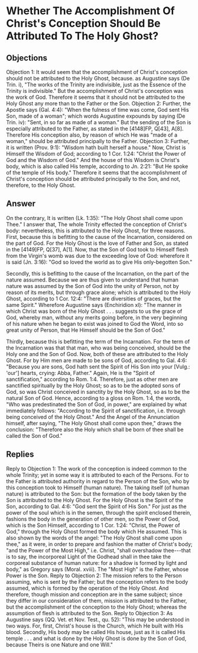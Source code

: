 # Whether The Accomplishment Of Christ's Conception Should Be Attributed To The Holy Ghost?
## Objections
Objection 1: It would seem that the accomplishment of Christ's conception should not be attributed to the Holy Ghost, because. as Augustine says (De Trin. i), "The works of the Trinity are indivisible, just as the Essence of the Trinity is indivisible." But the accomplishment of Christ's conception was the work of God. Therefore it seems that it should not be attributed to the Holy Ghost any more than to the Father or the Son.
Objection 2: Further, the Apostle says (Gal. 4:4): "When the fulness of time was come, God sent His Son, made of a woman"; which words Augustine expounds by saying (De Trin. iv): "Sent, in so far as made of a woman." But the sending of the Son is especially attributed to the Father, as stated in the [4148]FP, Q[43], A[8]. Therefore His conception also, by reason of which He was "made of a woman," should be attributed principally to the Father.
Objection 3: Further, it is written (Prov. 9:1): "Wisdom hath built herself a house." Now, Christ is Himself the Wisdom of God; according to 1 Cor. 1:24: "Christ the Power of God and the Wisdom of God." And the house of this Wisdom is Christ's body, which is also called His temple, according to Jn. 2:21: "But He spoke of the temple of His body." Therefore it seems that the accomplishment of Christ's conception should be attributed principally to the Son, and not, therefore, to the Holy Ghost.
## Answer
On the contrary, It is written (Lk. 1:35): "The Holy Ghost shall come upon Thee."
I answer that, The whole Trinity effected the conception of Christ's body: nevertheless, this is attributed to the Holy Ghost, for three reasons. First, because this is befitting to the cause of the Incarnation, considered on the part of God. For the Holy Ghost is the love of Father and Son, as stated in the [4149]FP, Q[37], A[1]. Now, that the Son of God took to Himself flesh from the Virgin's womb was due to the exceeding love of God: wherefore it is said (Jn. 3:16): "God so loved the world as to give His only-begotten Son."

Secondly, this is befitting to the cause of the Incarnation, on the part of the nature assumed. Because we are thus given to understand that human nature was assumed by the Son of God into the unity of Person, not by reason of its merits, but through grace alone; which is attributed to the Holy Ghost, according to 1 Cor. 12:4: "There are diversities of graces, but the same Spirit." Wherefore Augustine says (Enchiridion xl): "The manner in which Christ was born of the Holy Ghost . . . suggests to us the grace of God, whereby man, without any merits going before, in the very beginning of his nature when he began to exist was joined to God the Word, into so great unity of Person, that He Himself should be the Son of God."

Thirdly, because this is befitting the term of the Incarnation. For the term of the Incarnation was that that man, who was being conceived, should be the Holy one and the Son of God. Now, both of these are attributed to the Holy Ghost. For by Him men are made to be sons of God, according to Gal. 4:6: "Because you are sons, God hath sent the Spirit of His Son into your [Vulg.: 'our'] hearts, crying: Abba, Father." Again, He is the "Spirit of sanctification," according to Rom. 1:4. Therefore, just as other men are sanctified spiritually by the Holy Ghost; so as to be the adopted sons of God, so was Christ conceived in sanctity by the Holy Ghost, so as to be the natural Son of God. Hence, according to a gloss on Rom. 1:4, the words, "Who was predestinated the Son of God, in power," are explained by what immediately follows: "According to the Spirit of sanctification, i.e. through being conceived of the Holy Ghost." And the Angel of the Annunciation himself, after saying, "The Holy Ghost shall come upon thee," draws the conclusion: "Therefore also the Holy which shall be born of thee shall be called the Son of God."
## Replies
Reply to Objection 1: The work of the conception is indeed common to the whole Trinity; yet in some way it is attributed to each of the Persons. For to the Father is attributed authority in regard to the Person of the Son, who by this conception took to Himself (human nature). The taking itself (of human nature) is attributed to the Son: but the formation of the body taken by the Son is attributed to the Holy Ghost. For the Holy Ghost is the Spirit of the Son, according to Gal. 4:6: "God sent the Spirit of His Son." For just as the power of the soul which is in the semen, through the spirit enclosed therein, fashions the body in the generation of other men, so the Power of God, which is the Son Himself, according to 1 Cor. 1:24: "Christ, the Power of God," through the Holy Ghost formed the body which He assumed. This is also shown by the words of the angel: "The Holy Ghost shall come upon thee," as it were, in order to prepare and fashion the matter of Christ's body; "and the Power of the Most High," i.e. Christ, "shall overshadow thee---that is to say, the incorporeal Light of the Godhead shall in thee take the corporeal substance of human nature: for a shadow is formed by light and body," as Gregory says (Moral. xviii). The "Most High" is the Father, whose Power is the Son.
Reply to Objection 2: The mission refers to the Person assuming, who is sent by the Father; but the conception refers to the body assumed, which is formed by the operation of the Holy Ghost. And therefore, though mission and conception are in the same subject; since they differ in our consideration of them, mission is attributed to the Father, but the accomplishment of the conception to the Holy Ghost; whereas the assumption of flesh is attributed to the Son.
Reply to Objection 3: As Augustine says (QQ. Vet. et Nov. Test., qu. 52): "This may be understood in two ways. For, first, Christ's house is the Church, which He built with His blood. Secondly, His body may be called His house, just as it is called His temple . . . and what is done by the Holy Ghost is done by the Son of God, because Theirs is one Nature and one Will."